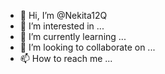 - 👋 Hi, I’m @Nekita12Q
- 👀 I’m interested in ...
- 🌱 I’m currently learning ...
- 💞️ I’m looking to collaborate on ...
- 📫 How to reach me ...

<!---
Nekita12Q/Nekita12Q is a ✨ special ✨ repository because its `README.md` (this file) appears on your GitHub profile.
You can click the Preview link to take a look at your changes.
--->
